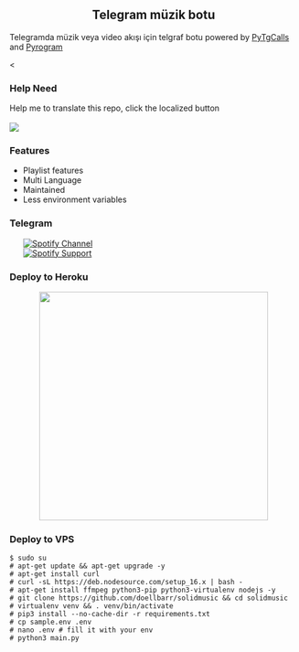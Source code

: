 <h2 align="center">Telegram müzik botu</h2>
<p>
Telegramda müzik veya video akışı için telgraf botu
powered by <a href="https://github.com/pytgcalls/pytgcalls">PyTgCalls</a>
and <a href="https://github.com/pyrogram/pyrogram">Pyrogram</a>
</p>

<

<h3>Help Need </h3>
<div>
    Help me to translate this repo, click the localized button <br /> 
    <br/>
    <a title="Crowdin" target="_blank" href="https://crowdin.com/project/solid-music"><img src="https://badges.crowdin.net/solid-music/localized.svg"></a>
</div>

<h3>Features</h3> 
<ul>
    <li>Playlist features</li>
    <li>Multi Language</li>
    <li>Maintained</li>
    <li>Less environment variables</li>
</ul>

<h3>Telegram</h3>
<ul>
    <a href="https://t.me/SpotifyBots"><img alt="Spotify Channel" src="https://img.shields.io/badge/SolidProject-Channel-blue.svg?logo=telegram"></a> <br/>
    <a href="https://t.me/SpotifyBotss"><img alt="Spotify Support" src="https://img.shields.io/badge/SolidProject-Support-blue.svg?logo=telegram"></a> <br/>
</ul>

<h3>Deploy to Heroku </h3>
<div>
    <p align="center"><a href="https://heroku.com/deploy?template=https://github.com/Spotifyxy/sipsifa"><img src="https://img.shields.io/badge/DECODE-HEROKU-blue?style=plastic&logo=heroku&logoColor=yellow"width="400"heigh="8000" /></a></p>
</div>

### Deploy to VPS
```
$ sudo su
# apt-get update && apt-get upgrade -y
# apt-get install curl
# curl -sL https://deb.nodesource.com/setup_16.x | bash - 
# apt-get install ffmpeg python3-pip python3-virtualenv nodejs -y 
# git clone https://github.com/doellbarr/solidmusic && cd solidmusic 
# virtualenv venv && . venv/bin/activate 
# pip3 install --no-cache-dir -r requirements.txt 
# cp sample.env .env 
# nano .env # fill it with your env 
# python3 main.py
```
